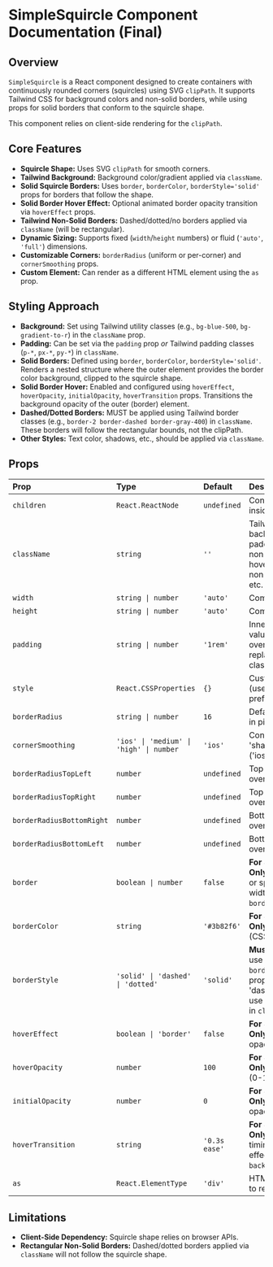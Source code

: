 # SimpleSquircle Component Documentation (Final)

## Overview

`SimpleSquircle` is a React component designed to create containers with continuously rounded corners (squircles) using SVG `clipPath`. It supports Tailwind CSS for background colors and non-solid borders, while using props for solid borders that conform to the squircle shape.

This component relies on client-side rendering for the `clipPath`.

## Core Features

*   **Squircle Shape:** Uses SVG `clipPath` for smooth corners.
*   **Tailwind Background:** Background color/gradient applied via `className`.
*   **Solid Squircle Borders:** Uses `border`, `borderColor`, `borderStyle='solid'` props for borders that follow the shape.
*   **Solid Border Hover Effect:** Optional animated border opacity transition via `hoverEffect` props.
*   **Tailwind Non-Solid Borders:** Dashed/dotted/no borders applied via `className` (will be rectangular).
*   **Dynamic Sizing:** Supports fixed (`width`/`height` numbers) or fluid (`'auto'`, `'full'`) dimensions.
*   **Customizable Corners:** `borderRadius` (uniform or per-corner) and `cornerSmoothing` props.
*   **Custom Element:** Can render as a different HTML element using the `as` prop.

## Styling Approach

*   **Background:** Set using Tailwind utility classes (e.g., `bg-blue-500`, `bg-gradient-to-r`) in the `className` prop.
*   **Padding:** Can be set via the `padding` prop *or* Tailwind padding classes (`p-*`, `px-*`, `py-*`) in `className`.
*   **Solid Borders:** Defined using `border`, `borderColor`, `borderStyle='solid'`. Renders a nested structure where the outer element provides the border color background, clipped to the squircle shape.
*   **Solid Border Hover:** Enabled and configured using `hoverEffect`, `hoverOpacity`, `initialOpacity`, `hoverTransition` props. Transitions the background opacity of the outer (border) element.
*   **Dashed/Dotted Borders:** MUST be applied using Tailwind border classes (e.g., `border-2 border-dashed border-gray-400`) in `className`. These borders will follow the rectangular bounds, not the clipPath.
*   **Other Styles:** Text color, shadows, etc., should be applied via `className`.

## Props

| Prop                    | Type                                          | Default        | Description                                                                                                                               |
| :---------------------- | :-------------------------------------------- | :------------- | :---------------------------------------------------------------------------------------------------------------------------------------- |
| `children`              | `React.ReactNode`                             | `undefined`    | Content to render inside.                                                                                                                 |
| `className`             | `string`                                      | `''`           | Tailwind classes for background, text, padding (optional), non-solid borders, hover states (for non-solid borders), etc.                |
| `width`                 | `string \| number`                            | `'auto'`       | Component width.                                                                                                                          |
| `height`                | `string \| number`                            | `'auto'`       | Component height.                                                                                                                         |
| `padding`               | `string \| number`                            | `'1rem'`       | Inner padding (CSS value). Can be overridden or replaced by Tailwind classes in `className`.                                              |
| `style`                 | `React.CSSProperties`                         | `{}`           | Custom inline styles (use sparingly, prefer `className`).                                                                                   |
| `borderRadius`          | `string \| number`                            | `16`           | Default border radius in pixels.                                                                                                          |
| `cornerSmoothing`       | `'ios' \| 'medium' \| 'high' \| number`       | `'ios'`        | Controls squircle 'sharpness' ('ios'=5).                                                                                                   |
| `borderRadiusTopLeft`   | `number`                                      | `undefined`    | Top-left radius override.                                                                                                                 |
| `borderRadiusTopRight`  | `number`                                      | `undefined`    | Top-right radius override.                                                                                                                |
| `borderRadiusBottomRight`| `number`                                      | `undefined`    | Bottom-right radius override.                                                                                                             |
| `borderRadiusBottomLeft`| `number`                                      | `undefined`    | Bottom-left radius override.                                                                                                              |
| `border`                | `boolean \| number`                           | `false`        | **For Solid Borders Only:** `true` for 2px, or specify numeric width. Set `borderStyle='solid'`.                                          |
| `borderColor`           | `string`                                      | `'#3b82f6'`    | **For Solid Borders Only:** Border color (CSS color string).                                                                                |
| `borderStyle`           | `'solid' \| 'dashed' \| 'dotted'`             | `'solid'`      | **Must be 'solid'** to use `border`/`borderColor` props. For 'dashed'/'dotted', use Tailwind classes in `className`.                       |
| `hoverEffect`           | `boolean \| 'border'`                         | `false`        | **For Solid Borders Only:** Enable hover opacity effect.                                                                                  |
| `hoverOpacity`          | `number`                                      | `100`          | **For Solid Borders Only:** Border opacity (0-100) on hover.                                                                              |
| `initialOpacity`        | `number`                                      | `0`            | **For Solid Borders Only:** Initial border opacity (0-100).                                                                             |
| `hoverTransition`       | `string`                                      | `'0.3s ease'`  | **For Solid Borders Only:** CSS transition timing for the hover effect (applied to `background-color`).                                     |
| `as`                    | `React.ElementType`                           | `'div'`        | HTML element type to render as.                                                                                                           |

## Limitations

*   **Client-Side Dependency:** Squircle shape relies on browser APIs.
*   **Rectangular Non-Solid Borders:** Dashed/dotted borders applied via `className` will not follow the squircle shape.
